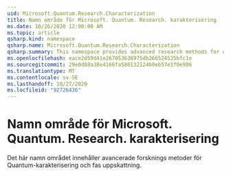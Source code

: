 ```yaml
---
uid: Microsoft.Quantum.Research.Characterization
title: Namn område för Microsoft. Quantum. Research. karakterisering
ms.date: 10/26/2020 12:00:00 AM
ms.topic: article
qsharp.kind: namespace
qsharp.name: Microsoft.Quantum.Research.Characterization
qsharp.summary: This namespace provides advanced research methods for quantum characterization and phase estimation.
ms.openlocfilehash: eace2d59d41e267053638975db266524525bfc1e
ms.sourcegitcommit: 29e0d88a30e4166fa580132124b0eb57e1f0e986
ms.translationtype: MT
ms.contentlocale: sv-SE
ms.lasthandoff: 10/27/2020
ms.locfileid: "92726436"
---
```

# <a name="microsoftquantumresearchcharacterization-namespace"></a>Namn område för Microsoft. Quantum. Research. karakterisering

Det här namn området innehåller avancerade forsknings metoder för Quantum-karakterisering och fas uppskattning.


